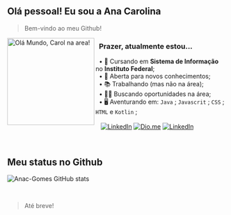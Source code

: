 ## Olá pessoal! Eu sou a Ana Carolina 

> Bem-vindo ao meu Github!

<div>
<img alt="Olá Mundo, Carol na area!" src="https://i.imgur.com/gFsDG2y.gif" align="left" height="200" width="200" />
</div> 

<h3> &nbsp; Prazer, atualmente estou...</h3>

&nbsp;  • 📘 Cursando em **Sistema de Informação** no **Instituto Federal**; <br>
&nbsp;  • 🧾 Aberta para novos conhecimentos; <br>
&nbsp;  • 📚 Trabalhando (mas não na área); <br>
&nbsp;  • 👩‍💻 Buscando oportunidades na área; <br>
&nbsp;  • 🖥️ Aventurando em:
<code>Java</code> ; <code>Javascrit</code> ; <code>CSS</code> ; <code>HTML</code> e <code>Kotlin</code> ; <br><br>
&nbsp;&nbsp;  [![LinkedIn](https://img.shields.io/badge/LinkedIn-0077B5?style=for-the-badge&logo=linkedin&logoColor=white)](https://www.linkedin.com/in/anac-sgomes/)
[![Dio.me](https://img.shields.io/badge/🆔Dio.me_-C71585?style=for-the-badge&)](https://www.dio.me/users/fiercethrone)
[![LinkedIn](https://img.shields.io/badge/Github_Academico-6A5ACD?style=for-the-badge&logo=github&logoColor=white)](https://github.com/Anac-Gomes/)

<br>

## Meu status no Github
![Anac-Gomes GitHub stats](https://github-readme-stats.vercel.app/api?username=carolsgomes&show_icons=true&bg_color=232323&title_color=BBFFFF&text_color=9C9C9C&icon_color=6A5ACD&border_color=FFFFFF)

<br>

> Até breve!
